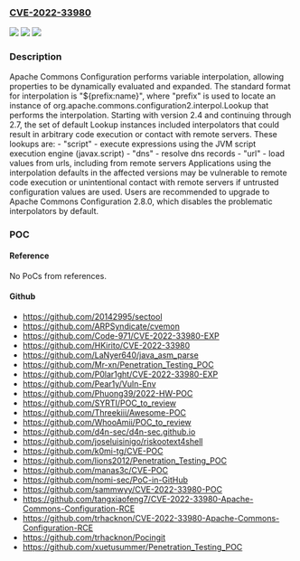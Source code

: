 ### [CVE-2022-33980](https://cve.mitre.org/cgi-bin/cvename.cgi?name=CVE-2022-33980)
![](https://img.shields.io/static/v1?label=Product&message=Apache%20Commons%20Configuration&color=blue)
![](https://img.shields.io/static/v1?label=Version&message=Apache%20Commons%20Configuration%3C%202.8.0%20&color=brighgreen)
![](https://img.shields.io/static/v1?label=Vulnerability&message=Insecure%20interpolation%20defaults&color=brighgreen)

### Description

Apache Commons Configuration performs variable interpolation, allowing properties to be dynamically evaluated and expanded. The standard format for interpolation is "${prefix:name}", where "prefix" is used to locate an instance of org.apache.commons.configuration2.interpol.Lookup that performs the interpolation. Starting with version 2.4 and continuing through 2.7, the set of default Lookup instances included interpolators that could result in arbitrary code execution or contact with remote servers. These lookups are: - "script" - execute expressions using the JVM script execution engine (javax.script) - "dns" - resolve dns records - "url" - load values from urls, including from remote servers Applications using the interpolation defaults in the affected versions may be vulnerable to remote code execution or unintentional contact with remote servers if untrusted configuration values are used. Users are recommended to upgrade to Apache Commons Configuration 2.8.0, which disables the problematic interpolators by default.

### POC

#### Reference
No PoCs from references.

#### Github
- https://github.com/20142995/sectool
- https://github.com/ARPSyndicate/cvemon
- https://github.com/Code-971/CVE-2022-33980-EXP
- https://github.com/HKirito/CVE-2022-33980
- https://github.com/LaNyer640/java_asm_parse
- https://github.com/Mr-xn/Penetration_Testing_POC
- https://github.com/P0lar1ght/CVE-2022-33980-EXP
- https://github.com/Pear1y/Vuln-Env
- https://github.com/Phuong39/2022-HW-POC
- https://github.com/SYRTI/POC_to_review
- https://github.com/Threekiii/Awesome-POC
- https://github.com/WhooAmii/POC_to_review
- https://github.com/d4n-sec/d4n-sec.github.io
- https://github.com/joseluisinigo/riskootext4shell
- https://github.com/k0mi-tg/CVE-POC
- https://github.com/lions2012/Penetration_Testing_POC
- https://github.com/manas3c/CVE-POC
- https://github.com/nomi-sec/PoC-in-GitHub
- https://github.com/sammwyy/CVE-2022-33980-POC
- https://github.com/tangxiaofeng7/CVE-2022-33980-Apache-Commons-Configuration-RCE
- https://github.com/trhacknon/CVE-2022-33980-Apache-Commons-Configuration-RCE
- https://github.com/trhacknon/Pocingit
- https://github.com/xuetusummer/Penetration_Testing_POC

